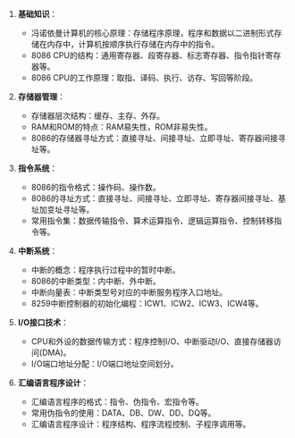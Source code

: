 1. **基础知识**：
    
    - 冯诺依曼计算机的核心原理：存储程序原理，程序和数据以二进制形式存储在内存中，计算机按顺序执行存储在内存中的指令。
    - 8086 CPU的结构：通用寄存器、段寄存器、标志寄存器、指令指针寄存器等。
    - 8086 CPU的工作原理：取指、译码、执行、访存、写回等阶段。
2. **存储器管理**：
    
    - 存储器层次结构：缓存、主存、外存。
    - RAM和ROM的特点：RAM易失性，ROM非易失性。
    - 8086的存储器寻址方式：直接寻址、间接寻址、立即寻址、寄存器间接寻址等。
3. **指令系统**：
    
    - 8086的指令格式：操作码、操作数。
    - 8086的寻址方式：直接寻址、间接寻址、立即寻址、寄存器间接寻址、基址加变址寻址等。
    - 常用指令集：数据传输指令、算术运算指令、逻辑运算指令、控制转移指令等。
4. **中断系统**：
    
    - 中断的概念：程序执行过程中的暂时中断。
    - 8086的中断类型：内中断、外中断。
    - 中断向量表：中断类型号对应的中断服务程序入口地址。
    - 8259中断控制器的初始化编程：ICW1、ICW2、ICW3、ICW4等。
5. **I/O接口技术**：
    
    - CPU和外设的数据传输方式：程序控制I/O、中断驱动I/O、直接存储器访问(DMA)。
    - I/O端口地址分配：I/O端口地址空间划分。
6. **汇编语言程序设计**：
    
    - 汇编语言程序的格式：指令、伪指令、宏指令等。
    - 常用伪指令的使用：DATA、DB、DW、DD、DQ等。
    - 汇编语言程序设计：程序结构、程序流程控制、子程序调用等。